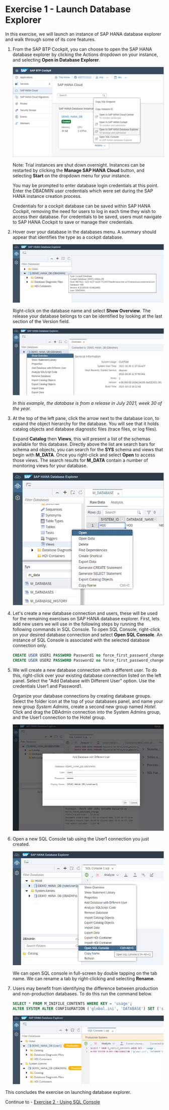 # Exercise 1 - Launch Database Explorer

In this exercise, we will launch an instance of SAP HANA database explorer and walk through some of its core features.

1. From the SAP BTP Cockpit, you can choose to open the SAP HANA database explorer by clicking the Actions dropdown on your instance, and selecting **Open in Database Explorer**.

    ![](images/BTPCockpit.png)

    Note: Trial instances are shut down overnight. Instances can be restarted by clicking the **Manage SAP HANA Cloud** button, and selecting **Start** on the dropdown menu for your instance.

    You may be prompted to enter database login credentials at this point. Enter the DBADMIN user credentials which were set during the SAP HANA instance creation process.

    Credentials for a cockpit database can be saved within SAP HANA Cockpit, removing the need for users to log in each time they wish to access their database. For credentials to be saved, users must navigate to SAP HANA Cockpit to save or manage their credentials.

2. Hover over your database in the databases menu. A summary should appear that identifies the type as a cockpit database.

    ![](images/DBSummary.png)

     Right-click on the database name and select **Show Overview**. The release your database belongs to can be identified by looking at the last section of the Version field.

    ![](images/ShowOverview.png)

    *In this example, the database is from a release in July 2021, week 30 of the year.*

3. At the top of the left pane, click the arrow next to the database icon, to expand the object hierarchy for the database. You will see that it holds catalog objects and database diagnostic files (trace files, or log files).

    Expand **Catalog** then **Views**, this will present a list of the schemas available for this database. Directly above the list are search bars for schema and objects, you can search for the **SYS** schema and views that begin with **M_DATA**. Once you right-click and select **Open** to access those views. The search results for **M_DATA** contain a number of monitoring views for your database.

    ![](images/SchemaMenu.png)


4. Let's create a new database connection and users, these will be used for the remaining exercises on SAP HANA database explorer.
   First, lets add new users we will use in the following steps by running the following commands in SQL Console. To open SQL Console, right-click on your desired database connection and select **Open SQL Console**. An instance of SQL Console is associated with the selected database connection only.

   ```SQL
   CREATE USER USER1 PASSWORD Password1 no force_first_password_change;
   CREATE USER USER2 PASSWORD Password2 no force_first_password_change;
   ```

5. We will create a new database connection with a different user. To do this, right-click over your existing database connection listed on the left panel. Select the "Add Database with Different User" option. Use the credentials User1 and Password1.

    Organize your database connections by creating database groups. Select the folder icon at the top of your databases panel, and name your new group *System Admins*, create a second new group named *Hotel*. Click and drag the DBAdmin connection into the System Admins group, and the User1 connection to the Hotel group.

      ![](images/NewDBUser.png)

6. Open a new SQL Console tab using the User1 connection you just created.

    ![](images/SqlConsole.png)

    We can open SQL console in full-screen by double tapping on the tab name. We can rename a tab by right-clicking and selecting **Rename**.


7.  Users may benefit from identifying the difference between production and non-production databases. To do this run the command below.
    ```SQL
    SELECT * FROM M_INIFILE_CONTENTS WHERE KEY = 'usage';
    ALTER SYSTEM ALTER CONFIGURATION ('global.ini', 'DATABASE') SET ('system_information', 'usage') = 'production' WITH RECONFIGURE;
    ```

    ![](images/ProductionLabel.png)

    
This concludes the exercise on launching database explorer.

Continue to - [Exercise 2 - Using SQL Console](../ex2/README.md)
